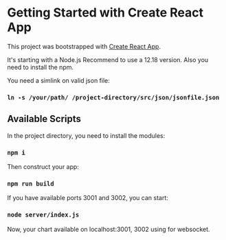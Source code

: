 # Getting Started with Create React App

This project was bootstrapped with [Create React App](https://github.com/facebook/create-react-app).

It's starting with a Node.js Recommend to use a 12.18 version. Also you need to install the npm.

You need a simlink on valid json file:

### `ln -s /your/path/ /project-directory/src/json/jsonfile.json`

## Available Scripts

In the project directory, you need to install the modules:

### `npm i`

Then construct your app:

### `npm run build`

If you have available ports 3001 and 3002, you can start:

### `node server/index.js`

Now, your chart available on localhost:3001, 3002 using for websocket.
